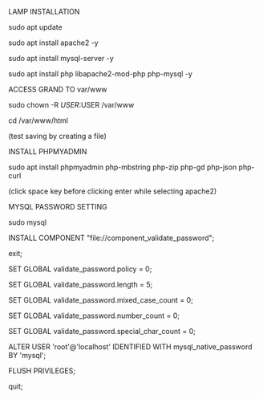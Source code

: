 LAMP INSTALLATION

sudo apt update

sudo apt install apache2 -y

sudo apt install mysql-server -y

sudo apt install php libapache2-mod-php php-mysql -y


ACCESS GRAND TO var/www

sudo chown -R $USER:$USER /var/www

cd /var/www/html

(test saving by creating a file)



INSTALL PHPMYADMIN

sudo apt install phpmyadmin php-mbstring php-zip php-gd php-json php-curl

(click space key before clicking enter while selecting apache2)


MYSQL PASSWORD SETTING

sudo mysql

INSTALL COMPONENT "file://component_validate_password";

exit;



SET GLOBAL validate_password.policy = 0;

SET GLOBAL validate_password.length = 5;

SET GLOBAL validate_password.mixed_case_count = 0;

SET GLOBAL validate_password.number_count = 0;

SET GLOBAL validate_password.special_char_count = 0;

ALTER USER 'root'@'localhost' IDENTIFIED WITH mysql_native_password BY 'mysql';

FLUSH PRIVILEGES;

quit;
